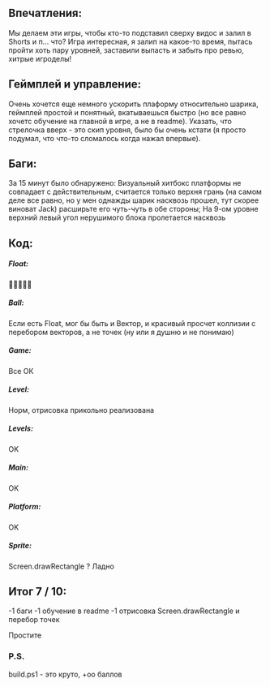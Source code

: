 ## Впечатления:
Мы делаем эти игры, чтобы кто-то подставил сверху видос и залил в Shorts и п... 
что?
Игра интересная, я залип на какое-то время, пытась пройти хоть пару уровней, заставили выпасть и забыть про ревью, хитрые игроделы!

## Геймплей и управление:
Очень хочется еще немного ускорить плаформу относительно шарика, геймплей простой и понятный, вкатываешься быстро (но все равно хочетс обучение на главной в игре, а не в readme).
Указать, что стрелочка вверх - это скип уровня, было бы очень кстати (я просто подумал, что что-то сломалось когда нажал впервые).

## Баги:
За 15 минут было обнаружено:
Визуальный хитбокс платформы не совпадает с действительным, считается только верхня грань (на самом деле все равно, но у мен однажды шарик насквозь прошел, тут скорее виноват Jack) расширьте его чуть-чуть в обе стороны;
На 9-ом уровне верхний левый угол нерушимого блока пролетается насквозь

## Код:
##### Float:
👏👏👏👏👏
##### Ball:
Если есть Float, мог бы быть и Вектор, и красивый просчет коллизии с перебором векторов, а не точек (ну или я душню и не понимаю)
##### Game:
Все ОК
##### Level:
Норм, отрисовка прикольно реализована
##### Levels:
OK
##### Main:
OK
##### Platform:
OK
##### Sprite:
Screen.drawRectangle ? Ладно

## Итог 7 / 10:
-1 баги
-1 обучение в readme
-1 отрисовка Screen.drawRectangle и перебор точек

Простите

### P.S.
build.ps1 - это круто, +оо баллов